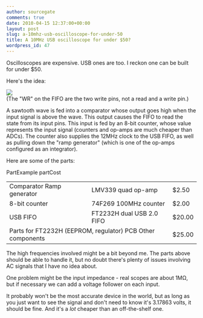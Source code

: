 ```yaml
---
author: sourcegate
comments: true
date: 2010-04-15 12:37:00+00:00
layout: post
slug: a-10mhz-usb-oscilloscope-for-under-50
title: A 10MHz USB oscilloscope for under $50?
wordpress_id: 47
---
```


Oscilloscopes are expensive.  USB ones are too.  I reckon one can be built for under $50.



Here's the idea:



[![](http://sourcegate.files.wordpress.com/2010/04/usbosc.png?w=300)](http://sourcegate.files.wordpress.com/2010/04/usbosc.png)  
(The "WR" on the FIFO are the two write pins, not a read and a write pin.)



A sawtooth wave is fed into a comparator whose output goes high when the input signal is above the wave.  This output causes the FIFO to read the state from its input pins.  This input is fed by an 8-bit counter, whose value represents the input signal (counters and op-amps are much cheaper than ADCs).  The counter also supplies the 12MHz clock to the USB FIFO, as well as pulling down the "ramp generator" (which is one of the op-amps configured as an integrator).



Here are some of the parts:



<table >
<tr >PartExample partCost
<tr >
<td >Comparator  
Ramp generator
<td >LMV339 quad op-amp
<td >$2.50
<tr >
<td >8-bit counter
<td >74F269 100MHz counter
<td >$2.00
<tr >
<td >USB FIFO
<td >FT2232H dual USB 2.0 FIFO
<td >$20.00
<tr >
<td colspan="2" >Parts for FT2232H (EEPROM, regulator)  
PCB  
Other components
<td >$25.00
</table>

The high frequencies involved might be a bit beyond me.  The parts above should be able to handle it, but no doubt there's plenty of issues involving AC signals that I have no idea about.



One problem might be the input impedance - real scopes are about 1MΩ, but if necessary we can add a voltage follower on each input.



It probably won't be the most accurate device in the world, but as long as you just want to see the signal and don't need to know it's 3.17863 volts, it should be fine.  And it's a _lot_ cheaper than an off-the-shelf one.
